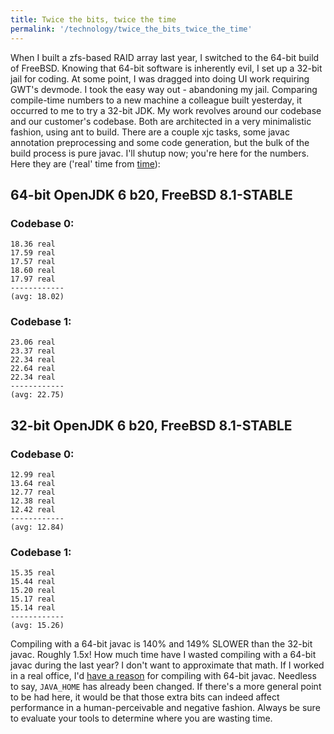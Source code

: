 ```yaml
---
title: Twice the bits, twice the time
permalink: '/technology/twice_the_bits_twice_the_time'
---
```


When I built a zfs-based RAID array last year, I switched to the 64-bit build of FreeBSD. Knowing that 64-bit software is inherently evil, I set up a 32-bit jail for coding. At some point, I was dragged into doing UI work requiring GWT's devmode. I took the easy way out - abandoning my jail. Comparing compile-time numbers to a new machine a colleague built yesterday, it occurred to me to try a 32-bit JDK. My work revolves around our codebase and our customer's codebase. Both are architected in a very minimalistic fashion, using ant to build. There are a couple xjc tasks, some javac annotation preprocessing and some code generation, but the bulk of the build process is pure javac. I'll shutup now; you're here for the numbers. Here they are ('real' time from [time](http://www.freebsd.org/cgi/man.cgi?time)): 

## 64-bit OpenJDK 6 b20, FreeBSD 8.1-STABLE

### Codebase 0:

	18.36 real
	17.59 real
	17.57 real
	18.60 real
	17.97 real
	------------
	(avg: 18.02)

### Codebase 1:

	23.06 real
	23.37 real
	22.34 real
	22.64 real
	22.34 real
	------------
	(avg: 22.75)

## 32-bit OpenJDK 6 b20, FreeBSD 8.1-STABLE

### Codebase 0:

	12.99 real
	13.64 real
	12.77 real
	12.38 real
	12.42 real
	------------
	(avg: 12.84)

### Codebase 1:

	15.35 real
	15.44 real
	15.20 real
	15.17 real
	15.14 real
	------------
	(avg: 15.26)

Compiling with a 64-bit javac is 140% and 149% SLOWER than the 32-bit javac. Roughly 1.5x! How much time have I wasted compiling with a 64-bit javac during the last year? I don't want to approximate that math. If I worked in a real office, I'd [have a reason](http://www.xkcd.com/303) for compiling with 64-bit javac. Needless to say, `JAVA_HOME` has already been changed. If there's a more general point to be had here, it would be that those extra bits can indeed affect performance in a human-perceivable and negative fashion. Always be sure to evaluate your tools to determine where you are wasting time.
